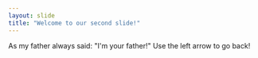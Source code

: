 ```yaml
---
layout: slide
title: "Welcome to our second slide!"
---
```

As my father always said: "I'm your father!"
Use the left arrow to go back!
